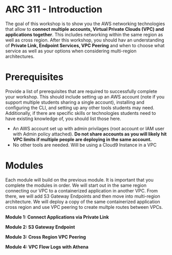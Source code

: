 # ARC 311 - Introduction

The goal of this workshop is to show you the AWS networking technologies that allow to **connect multiple accounts, Virtual Private Clouds (VPC) and applications together**.  This includes networking within the same region as well as cross region.  After this workshop, you should hav an understanding of **Private Link, Endpoint Services, VPC Peering** and when to choose what service as well as your options when considering multi-region architectures.

# Prerequisites

Provide a list of prerequisites that are required to successfully complete your workshop. This should include setting up an AWS account (note if you support multiple students sharing a single account), installing and configuring the CLI, and setting up any other tools students may need. Additionally, if there are specific skills or technologies students need to have existing knowledge of, you should list those here.

* An AWS account set up with admin privilages (root account or IAM user with Admin policy attached).  **Do not share accounts as you will likely hit VPC limits if multiple people are deploying in the same account.**
* No other tools are needed.  Will be using a Cloud9 Instance in a VPC 


# Modules

Each module will build on the previous module.  It is important that you complete the modules in order.  We will start out in the same region connecting our VPC to a containerized application in another VPC.  From there, we will add S3 Gateway Endpoints and then move into multi-region architecture.  We will deploy a copy of the same containerized application cross region and use VPC peering to create multple routes between VPCs.


**Module 1:  Connect Applications via Private Link**

**Module 2:  S3 Gateway Endpoint**

**Module 3:  Cross Region VPC Peering**

**Module 4:  VPC Flow Logs with Athena**

